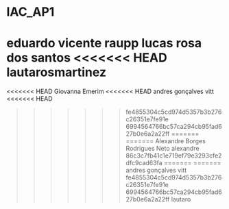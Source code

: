 # IAC_AP1
eduardo vicente raupp
lucas rosa dos santos
<<<<<<< HEAD
lautarosmartinez
=======
<<<<<<< HEAD
Giovanna Emerim
<<<<<<< HEAD
andres gonçalves vitt
<<<<<<< HEAD
>>>>>>> fe4855304c5cd974d5357b3b276c26351e7fe91e
>>>>>>> 6994564766bc57ca294cb95fad627b0e6a2a22ff
=======
=======
Alexandre Borges Rodrigues Neto
>>>>>>> alexandre
>>>>>>> 86c3c7fb41c1e719ef79e3293cfe2dfc9cad63fa
=======
=======
andres gonçalves vitt
>>>>>>> fe4855304c5cd974d5357b3b276c26351e7fe91e
>>>>>>> 6994564766bc57ca294cb95fad627b0e6a2a22ff
>>>>>>> lautaro
